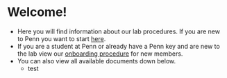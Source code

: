 # Welcome!

* Here you will find information about our lab procedures. If you are new to Penn you want to start [here](). 
* If you are a student at Penn or already have a Penn key and are new to the lab view our [onboarding procedure]() for new members.
* You can also view all available documents down below.
    * test